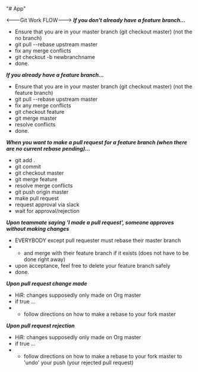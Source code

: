 "# App" 

<---Git Work FLOW--->
***If you don't already have a feature branch...***
- Ensure that you are in your master branch (git checkout master) (not the no branch)
- git pull --rebase upstream master
- fix any merge conflicts
- git checkout -b newbranchname
- done.

***If you already have a feature branch...***
- Ensure that you are in your master branch (git checkout master) (not the feature branch)
- git pull --rebase upstream master
- fix any merge conflicts
- git checkout feature
- git merge master
- resolve conflicts
- done.

***When you want to make a pull request for a feature branch (when there are no current rebase pending)...***
- git add .
- git commit
- git checkout master
- git merge feature
- resolve merge conflicts
- git push origin master
- make pull request
- request approval via slack
- wait for approval/rejection

***Upon teammate saying 'I made a pull request', someone approves without making changes***
- EVERYBODY except pull requester must rebase their master branch 
- - and merge with their feature branch if it exists (does not have to be done right away)
- upon acceptance, feel free to delete your feature branch safely
- done.

***Upon pull request change made***
- HiR: changes supposedly only made on Org master
- if true ...
- - follow directions on how to make a rebase to your fork master

***Upon pull request rejection***
- HiR: changes supposedly only made on Org master
- if true ...
- - follow directions on how to make a rebase to your fork master to 'undo' your push (your rejected pull request)